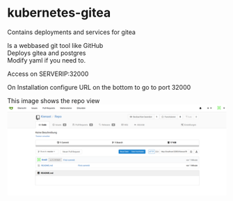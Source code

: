 # kubernetes-gitea

Contains deployments and services for gitea<br/>

Is a webbased git tool like GitHub<br/>
Deploys gitea and postgres<br/>
Modify yaml if you need to.

Access on SERVERIP:32000<br/>

On Installation configure URL on the bottom to go to port 32000<br/>

This image shows the repo view<br/>
![REPO View Image](giteaScreenshot.PNG)